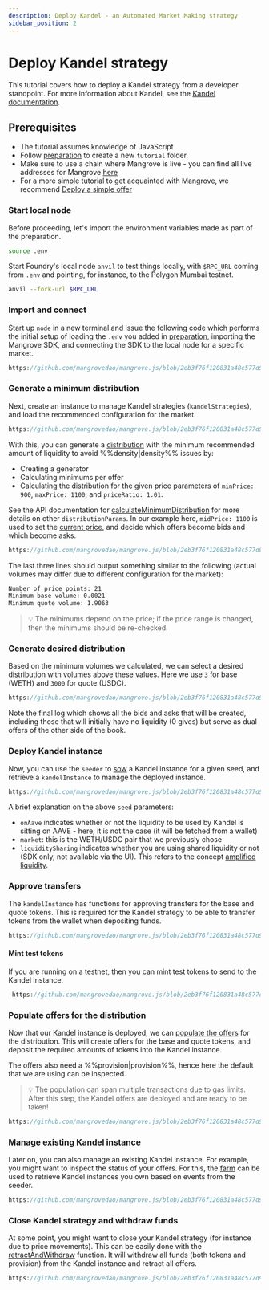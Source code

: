 ```yaml
---
description: Deploy Kandel - an Automated Market Making strategy
sidebar_position: 2
---
```


# Deploy Kandel strategy

This tutorial covers how to deploy a Kandel strategy from a developer standpoint. For more information about Kandel, see the [Kandel documentation](../../../general/kandel/README.md).

## Prerequisites

* The tutorial assumes knowledge of JavaScript
* Follow [preparation](./preparation.md) to create a new `tutorial` folder.
* Make sure to use a chain where Mangrove is live - you can find all live addresses for Mangrove [here](../../contracts/technical-references/contract-addresses.md)
* For a more simple tutorial to get acquainted with Mangrove, we recommend [Deploy a simple offer](./basic-offer.md)

### Start local node

Before proceeding, let's import the environment variables made as part of the preparation.

```bash
source .env
```

Start Foundry's local node `anvil` to test things locally, with `$RPC_URL` coming from `.env` and pointing, for instance, to the Polygon Mumbai testnet.

```bash
anvil --fork-url $RPC_URL
```

### Import and connect

Start up `node` in a new terminal and issue the following code which performs the initial setup of loading the `.env` you added in [preparation](./preparation.md), importing the Mangrove SDK, and connecting the SDK to the local node for a specific market.

```javascript reference
https://github.com/mangrovedao/mangrove.js/blob/2eb3f76f120831a48c577d930fcffc7d55d75c51/examples/tutorials/deploy-kandel.js#L1-L23
```

### Generate a minimum distribution

Next, create an instance to manage Kandel strategies (`kandelStrategies`), and load the recommended configuration for the market.

```javascript reference
https://github.com/mangrovedao/mangrove.js/blob/2eb3f76f120831a48c577d930fcffc7d55d75c51/examples/tutorials/deploy-kandel.js#L25-L29
```

With this, you can generate a [distribution](../../../general/kandel/how-does-kandel-work/step-by-step-visual-explanation.md#price-distribution) with the minimum recommended amount of liquidity to avoid %%density|density%% issues by:

* Creating a generator
* Calculating minimums per offer
* Calculating the distribution for the given price parameters of `minPrice: 900`, `maxPrice: 1100`, and `priceRatio: 1.01`.

See the API documentation for [calculateMinimumDistribution](../technical-references/code/classes/GeometricKandelDistributionGenerator.md#calculateminimumdistribution) for more details on other `distributionParams`. In our example here, `midPrice: 1100` is used to set the [current price](../../../general/kandel/how-does-kandel-work/parameters.md), and decide which offers become bids and which become asks.

```javascript reference
https://github.com/mangrovedao/mangrove.js/blob/2eb3f76f120831a48c577d930fcffc7d55d75c51/examples/tutorials/deploy-kandel.js#L31-L66
```

The last three lines should output something similar to the following (actual volumes may differ due to different configuration for the market):

``` bash
Number of price points: 21
Minimum base volume: 0.0021
Minimum quote volume: 1.9063
```

> 💡
> The minimums depend on the price; if the price range is changed, then the minimums should be re-checked.

### Generate desired distribution

Based on the minimum volumes we calculated, we can select a desired distribution with volumes above these values. Here we use `3` for base (WETH) and `3000` for quote (USDC).

```javascript reference
https://github.com/mangrovedao/mangrove.js/blob/2eb3f76f120831a48c577d930fcffc7d55d75c51/examples/tutorials/deploy-kandel.js#L68-L78
```

Note the final log which shows all the bids and asks that will be created, including those that will initially have no liquidity (0 gives) but serve as dual offers of the other side of the book.

### Deploy Kandel instance

Now, you can use the `seeder` to [sow](../technical-references/code/classes/KandelSeeder.md#sow) a Kandel instance for a given seed, and retrieve a `kandelInstance` to manage the deployed instance.

```javascript reference
https://github.com/mangrovedao/mangrove.js/blob/2eb3f76f120831a48c577d930fcffc7d55d75c51/examples/tutorials/deploy-kandel.js#L80-L89
```

A brief explanation on the above `seed` parameters:

* `onAave` indicates whether or not the liquidity to be used by Kandel is sitting on AAVE - here, it is not the case (it will be fetched from a wallet)
* `market`: this is the WETH/USDC pair that we previously chose
* `liquiditySharing` indicates whether you are using shared liquidity or not (SDK only, not available via the UI). This refers to the concept [amplified liquidity](/docs/developers/terms/amplified-liquidity.md).

### Approve transfers

The `kandelInstance` has functions for approving transfers for the base and quote tokens. This is required for the Kandel strategy to be able to transfer tokens from the wallet when depositing funds.

```javascript reference
https://github.com/mangrovedao/mangrove.js/blob/2eb3f76f120831a48c577d930fcffc7d55d75c51/examples/tutorials/deploy-kandel.js#L91-L96
```

#### Mint test tokens

If you are running on a testnet, then you can mint test tokens to send to the Kandel instance.

```javascript reference
 https://github.com/mangrovedao/mangrove.js/blob/2eb3f76f120831a48c577d930fcffc7d55d75c51/examples/tutorials/deploy-kandel.js#L97-L107
```

### Populate offers for the distribution

Now that our Kandel instance is deployed, we can [populate the offers](../../../general/kandel/how-does-kandel-work/step-by-step-visual-explanation.md#populating-bids-and-asks) for the distribution.
This will create offers for the base and quote tokens, and deposit the required amounts of tokens into the Kandel instance.

The offers also need a %%provision|provision%%, hence here the default that we are using can be inspected.

> 💡
> The population can span multiple transactions due to gas limits. After this step, the Kandel offers are deployed and are ready to be taken!

```javascript reference
https://github.com/mangrovedao/mangrove.js/blob/2eb3f76f120831a48c577d930fcffc7d55d75c51/examples/tutorials/deploy-kandel.js#L109-L130
```

### Manage existing Kandel instance

Later on, you can also manage an existing Kandel instance. For example, you might want to inspect the status of your offers. For this, the [farm](../technical-references/code/classes/KandelFarm.md) can be used to retrieve Kandel instances you own based on events from the seeder.

```javascript reference
https://github.com/mangrovedao/mangrove.js/blob/2eb3f76f120831a48c577d930fcffc7d55d75c51/examples/tutorials/deploy-kandel.js#L132-L146
```

### Close Kandel strategy and withdraw funds

At some point, you might want to close your Kandel strategy (for instance due to price movements). This can be easily done with the [retractAndWithdraw](../technical-references/code/classes/GeometricKandelInstance.md#retractandwithdraw) function. It will withdraw all funds (both tokens and provision) from the Kandel instance and retract all offers.

```javascript reference
https://github.com/mangrovedao/mangrove.js/blob/2eb3f76f120831a48c577d930fcffc7d55d75c51/examples/tutorials/deploy-kandel.js#L147-L178
```
